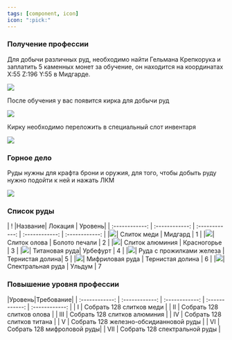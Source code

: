 ```yaml
---
tags: [component, icon]
icon: ":pick:"
---
```


### Получение профессии

Для добычи различных руд, необходимо найти Гельмана Крепкорука и заплатить 5 каменных монет за обучение, он находится на координатах X:55 Z:196 Y:55 в Мидгарде.

![](https://i.imgur.com/LZJOwQP.png)

После обучения у вас появится кирка для добычи руд

![](https://i.imgur.com/4e22jXi.png)

Кирку необходимо переложить в специальный слот инвентаря

![](https://i.imgur.com/2QDqEsU.png)

### Горное дело

Руды нужны для крафта брони и оружия, для того, чтобы добыть руду нужно подойти к ней и нажать ЛКМ 

![](https://i.imgur.com/SvxRh4i.gif)

### Список руды

| ! |Название| Локация | Уровень|
| :------------: | :------------: | :------------: | :------------: | :------------: |
|![](https://i.imgur.com/ZOw0q2B.png)| Слиток меди | Мидгард | 1 |
|![](https://i.imgur.com/vZOGgkz.png)| Слиток олова | Болото печали | 2 |
|![](https://i.imgur.com/jq89af1.png)| Слиток алюминия | Красногорье | 3 |
|![](https://i.imgur.com/VGiqAEk.png)| Титановая руда| Урбефурт | 4 |
|![](https://i.imgur.com/pVZTNJc.png)| Руда с прожилками железа | Тернистая долина| 5 |
|![](https://i.imgur.com/uyGOsz3.png)| Мифриловая руда | Тернистая долина | 6 |
|![](https://i.imgur.com/1JCmAwf.png)| Спектральная руда | Ульдум | 7 

### Повышение уровня профессии

|Уровень|Требование|
| :------------: | :------------: | :------------: | :------------: | :------------: |
| I  | Собрать 128 слитков меди |
| II  |  Собрать 128 слитков олова |
| III  | Собрать 128 слитков алюминия |
| IV  | Собрать 128 слитков титана |
| V  | Собрать 128 железно-обсидианновой руды | 
| VI  | Собрать 128 мифроловой руды|
| VII  | Собрать 128 спектральной руды |
